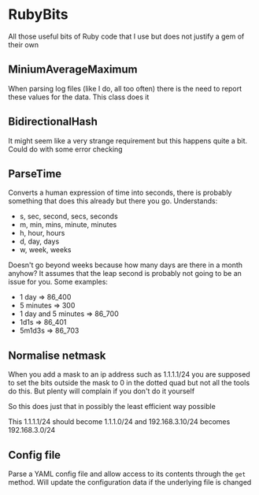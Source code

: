 # RubyBits

All those useful bits of Ruby code that I use but does not justify a gem of their own

## MiniumAverageMaximum

When parsing log files (like I do, all too often) there is the need to report these values for the data. This class does it

## BidirectionalHash

It might seem like a very strange requirement but this happens quite a bit. Could do with some error checking

## ParseTime

Converts a human expression of time into seconds, there is probably something that does this already but there you go. Understands:

* s, sec, second, secs, seconds
* m, min, mins, minute, minutes
* h, hour, hours
* d, day, days
* w, week, weeks

Doesn't go beyond weeks because how many days are there in a month anyhow? It assumes that the leap second is probably not going to be an issue for you. Some examples:

* 1 day => 86_400
* 5 minutes => 300
* 1 day and 5 minutes => 86_700
* 1d1s => 86_401
* 5m1d3s => 86_703

## Normalise netmask

When you add a mask to an ip address such as 1.1.1.1/24 you are supposed to set the bits outside the mask to 0 in the dotted quad but not all the tools do this. But plenty will complain if you don't do it yourself

So this does just that in possibly the least efficient way possible

This 1.1.1.1/24 should become 1.1.1.0/24 and 192.168.3.10/24 becomes 192.168.3.0/24

## Config file

Parse a YAML config file and allow access to its contents through the `get` method. Will update the configuration data if the underlying file is changed
